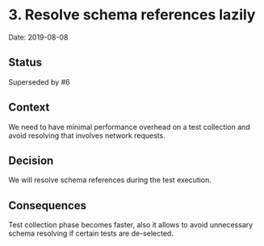 # 3. Resolve schema references lazily

Date: 2019-08-08

## Status

Superseded by #6

## Context

We need to have minimal performance overhead on a test collection
and avoid resolving that involves network requests.

## Decision

We will resolve schema references during the test execution.

## Consequences

Test collection phase becomes faster, also it allows to avoid
unnecessary schema resolving if certain tests are de-selected.
